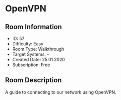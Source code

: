 ﻿# OpenVPN

## Room Information
- ID: 57
- Difficulty: Easy
- Room Type: Walkthrough
- Target Systems: -
- Created Date: 25.01.2020
- Subscription: Free

## Room Description
A guide to connecting to our network using OpenVPN.
